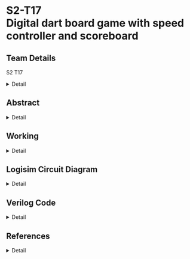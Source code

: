 # S2-T17 </br>Digital dart board game with speed controller and scoreboard
<!-- First Section -->
## Team Details
S2 T17
<details>
  <summary>Detail</summary>

  > Semester: 3rd Sem B. Tech. CSE

  > Section: S2

  > Member-1:Dev Chaudhari , 231CS221 ,devchaudhari.231cs221@nitk.edu.in

  > member-2:Himanshu Bande, 231CS225 ,himanshubande.231cs225@nitk.edu.in

  > Member-3:Aryan         , 231CS213 ,aryan.231cs213@nitk.edu.in
</details>

<!-- Second Section -->
## Abstract
<details>
  <summary>Detail</summary>
 1. Motivation: A dart board game is not only a fun way to pass the time but also serves
as an engaging tool to develop various skills in individuals. The implementation of a Finite
State Machine (FSM)1 in the digital dart game serves as a robust framework to manage the
various states of gameplay efficiently. This game emphasizes precision and timing, making
it an excellent way to enhance focus and hand-eye coordination2. Through this project, we
aim to create a digital version of the classic dart game using innovative digital circuits. By
incorporating features like speed control and a dynamic scoreboard, players can easily track
their scores while experiencing a customizable level of challenge as the game progresses. This
adaptability adds an exciting layer of suspense and engagement to each round!</br>
2. Problem Statement:</br>
• The system must accept input signals that accurately represent dart throws on a virtual
dartboard.</br>
• The dartboard must feature a sufficiently large number of distinct target regions, with
the bullseye being the most challenging to hit.</br>
• Additionally, the game should introduce variations to increase difficulty, ensuring a stim-
ulating experience for players.</br>
• The scoreboard must effectively record game points over a wide range, avoiding overflow
to accommodate prolonged game play .</br>
• The overall objective is to develop a digital dart game that is both entertaining and
capable of accommodating multiple players while providing an intuitive and responsive
game play experience.</br>
3. Features:</br>• The dartboard utilizes an input signal from a dart throw, represented as a time-varying
pointer that periodically navigates among four concentric target regions, illuminated by
LEDs to indicate the pointer’s position.</br>
• The scoreboard can accurately record at least 20 throws without risk of overflow, ensuring
comprehensive tracking of player performance.</br>
• The dartboard includes a variable speed controller, allowing players to adjust the speed
at which the pointer changes position, enhancing the challenge.</br>
• The game is designed for up to three players, promoting friendly competition and social
interaction.</br>
• Penalty will be imposed on the player if the throw time limit is exceeded.</br>
</details>

<!-- Third Section -->
## Working
<details>
  <summary>Detail</summary>

  > ![image](https://github.com/Devchaudhari1/S2-T17/blob/main/Digital%20dartboard%20game%20modularized.drawio.png)
</details>

<!-- Fourth Section -->
## Logisim Circuit Diagram
<details>
  <summary>Detail</summary>

  Working Instructions
  >![S2_T17](https://github.com/user-attachments/assets/907e8224-7826-4289-886b-4003ec9c9218)
  
Main Module

  >![S2_T17mainModule](https://github.com/user-attachments/assets/b9357933-9df0-4d41-a17d-bcc7260730eb)
  PRBS Flux Module
  >![S2_T17_PRBSflux](https://github.com/user-attachments/assets/a9527ad6-64ba-48e7-8829-2cc91ac879ce)
  
  Truth Table For Points Awarded Per Throw

  > ![S2_T17_truthtable](https://github.com/user-attachments/assets/e097b109-b863-4d5a-9b9c-c8e492875117)

   State Equations For Concentric Circles Lit By LEDs
  >![S2_T17_stateEquation](https://github.com/user-attachments/assets/e9f7804b-ed91-4b0f-a9e4-05b82f8c3b84)
  >![S2_T17_stateEquationfootnote](https://github.com/user-attachments/assets/9e5105a2-dda6-4ca2-baa4-bbf8127eefd0)


</details>

<!-- Fifth Section -->
## Verilog Code
<details>
  <summary>Detail</summary>
Verilog main module code :
<code>
module digital_dart_game (
    input clk,
    input reset,
    input throw_button,
    output [2:0] player_id,
    output [4:0] score_display,
    output [4:0] final_score
);

    wire [4:0] circle_points;  // Randomly generated points for each throw
    reg [4:0] player_score[0:2]; // Array to store total scores for Player 1, 2, 3
    reg [2:0] player_turn;      // Current player's turn (0 for Player 1, 1 for Player 2, 2 for Player 3)
    reg [2:0] throw_count;      // Throw count for each player
    reg [4:0] prbs;             // PRBS for generating random values

    // Random number generator using LFSR for circle points
    always @(posedge clk or posedge reset) begin
        if (reset)
            prbs <= 5'b10101;  // Initialize PRBS with a seed value
        else
            prbs <= {prbs[3:0], prbs[4] ^ prbs[2]};  // Generate new PRBS value
    end

    // Circle points assignment based on PRBS value using gates
    assign circle_points = (prbs[2:0] == 3'b000) ? 5 :
                           (prbs[2:0] == 3'b001) ? 4 :
                           (prbs[2:0] == 3'b010) ? 3 :
                           (prbs[2:0] == 3'b011) ? 2 :
                           (prbs[2:0] == 3'b100) ? 1 : 0;

    // Logic for scoring and changing turns using gates
    always @(posedge clk or posedge reset) begin
        if (reset) begin
            player_score[0] <= 0;
            player_score[1] <= 0;
            player_score[2] <= 0;
            player_turn <= 0;
            throw_count <= 0;
        end else if (throw_button) begin
            // Add points to the current player's score
            player_score[player_turn] <= player_score[player_turn] + circle_points;
            throw_count <= throw_count + 1;

            // Change player's turn after 5 throws
            if (throw_count == 4) begin
                throw_count <= 0;
                player_turn <= player_turn + 1;
            end

            // Reset to Player 1 after Player 3's turn
            if (player_turn == 3)
                player_turn <= 0;
        end
    end

    // Calculate the final score as the sum of all player scores
    wire [4:0] sum1, sum2, total_score;
    assign sum1 = player_score[0] + player_score[1]; // Sum of scores of Player 1 and Player 2
    assign sum2 = sum1 + player_score[2];            // Sum of Player 1, Player 2, and Player 3
    assign total_score = (sum2 > 0) ? sum2 : 1;      // Ensure non-zero final score if sum is zero

    // Assign output signals
    assign player_id = player_turn + 1;
    assign score_display = player_score[player_turn];
    assign final_score = total_score;

endmodule
</code>


 Verilog testbench code 
<code>
`include "S2_T17.v"
module tb_digital_dart_game;
    reg clk;
    reg reset;
    reg throw_button;
    wire [2:0] player_id;
    wire [4:0] score_display;
    wire [4:0] final_score;

    // Instantiate the game module
    digital_dart_game uut (
        .clk(clk),
        .reset(reset),
        .throw_button(throw_button),
        .player_id(player_id),
        .score_display(score_display),
        .final_score(final_score)
    );

    // Clock generation
    initial begin
        clk = 0;
        forever #5 clk = ~clk; // 10 time units period
    end

    // Simulation logic
    initial begin
        // Reset and initialize
        reset = 1;
        throw_button = 0;
        #10 reset = 0;

        // Simulate throws for each player
        repeat (3) begin
            for (integer i = 0; i < 5; i = i + 1) begin
                throw_button = 1;
                #10 throw_button = 0;
                #20;
            end
        end

        // End simulation
        #100;
        $finish;
    end

    // Monitor the outputs
    initial begin
        $monitor("Time: %0t | Player ID: %0d | Player Score: %0d | Final Score: %0d",
                 $time, player_id, score_display, final_score);
    end
endmodule
</code>
</details>


<!--Sixth Section-->
## References
<details>
 <summary>Detail</summary>

1. [Digital anti-windup PI controllers for variable-speed motor drives using FPGA and stochastic theory](https://ieeexplore.ieee.org/document/1640711) by Zhang, Dai; Li, Hui; Collins, Emmanuel G. Published in *IEEE Transactions on Power Electronics*, Volume 21, Issue 5, Pages 1496–1501, Year 2006.

2. [Real-time digital hardware simulation of power electronics and drives](https://ieeexplore.ieee.org/document/4130508) by Parma, Gustavo G; Dinavahi, Venkata. Published in *IEEE Transactions on Power Delivery*, Volume 22, Issue 2, Pages 1235–1246, Year 2007.
</details>
